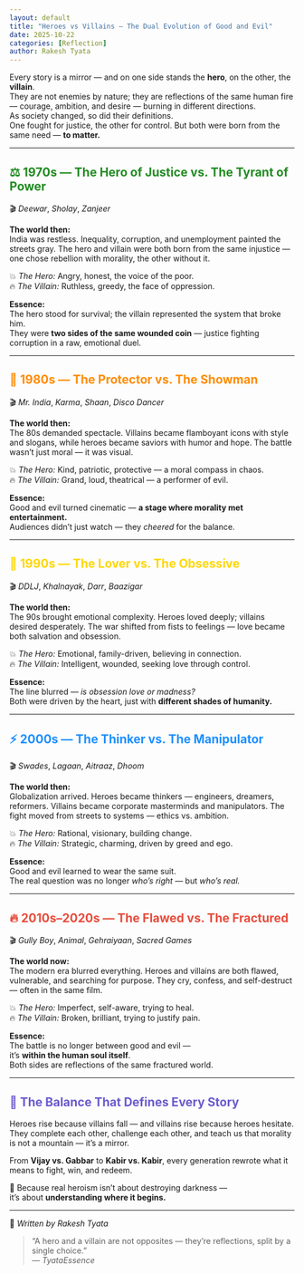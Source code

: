 ```yaml
---
layout: default
title: "Heroes vs Villains — The Dual Evolution of Good and Evil"
date: 2025-10-22
categories: [Reflection]
author: Rakesh Tyata
---
```


Every story is a mirror — and on one side stands the **hero**, on the other, the **villain**.  
They are not enemies by nature; they are reflections of the same human fire — courage, ambition, and desire — burning in different directions.  
As society changed, so did their definitions.  
One fought for justice, the other for control. But both were born from the same need — **to matter.**

---

## <span style="color:#228B22;">⚖️ 1970s — The Hero of Justice vs. The Tyrant of Power</span>

🎬 _Deewar_, _Sholay_, _Zanjeer_

**The world then:**  
India was restless. Inequality, corruption, and unemployment painted the streets gray. The hero and villain were both born from the same injustice — one chose rebellion with morality, the other without it.

💥 _The Hero:_ Angry, honest, the voice of the poor.  
🔥 _The Villain:_ Ruthless, greedy, the face of oppression.

**Essence:**  
The hero stood for survival; the villain represented the system that broke him.  
They were **two sides of the same wounded coin** — justice fighting corruption in a raw, emotional duel.

---

## <span style="color:#FF8C00;">💫 1980s — The Protector vs. The Showman</span>

🎬 _Mr. India_, _Karma_, _Shaan_, _Disco Dancer_

**The world then:**  
The 80s demanded spectacle. Villains became flamboyant icons with style and slogans, while heroes became saviors with humor and hope. The battle wasn’t just moral — it was visual.

💥 _The Hero:_ Kind, patriotic, protective — a moral compass in chaos.  
🔥 _The Villain:_ Grand, loud, theatrical — a performer of evil.

**Essence:**  
Good and evil turned cinematic — **a stage where morality met entertainment.**  
Audiences didn’t just watch — they _cheered_ for the balance.

---

## <span style="color:#FFD700;">🌟 1990s — The Lover vs. The Obsessive</span>

🎬 _DDLJ_, _Khalnayak_, _Darr_, _Baazigar_

**The world then:**  
The 90s brought emotional complexity. Heroes loved deeply; villains desired desperately. The war shifted from fists to feelings — love became both salvation and obsession.

💥 _The Hero:_ Emotional, family-driven, believing in connection.  
🔥 _The Villain:_ Intelligent, wounded, seeking love through control.

**Essence:**  
The line blurred — _is obsession love or madness?_  
Both were driven by the heart, just with **different shades of humanity.**

---

## <span style="color:#1E90FF;">⚡ 2000s — The Thinker vs. The Manipulator</span>

🎬 _Swades_, _Lagaan_, _Aitraaz_, _Dhoom_

**The world then:**  
Globalization arrived. Heroes became thinkers — engineers, dreamers, reformers. Villains became corporate masterminds and manipulators. The fight moved from streets to systems — ethics vs. ambition.

💥 _The Hero:_ Rational, visionary, building change.  
🔥 _The Villain:_ Strategic, charming, driven by greed and ego.

**Essence:**  
Good and evil learned to wear the same suit.  
The real question was no longer _who’s right_ — but _who’s real._

---

## <span style="color:#E74C3C;">🔥 2010s–2020s — The Flawed vs. The Fractured</span>

🎬 _Gully Boy_, _Animal_, _Gehraiyaan_, _Sacred Games_

**The world now:**  
The modern era blurred everything. Heroes and villains are both flawed, vulnerable, and searching for purpose. They cry, confess, and self-destruct — often in the same film.

💥 _The Hero:_ Imperfect, self-aware, trying to heal.  
🔥 _The Villain:_ Broken, brilliant, trying to justify pain.

**Essence:**  
The battle is no longer between good and evil —  
it’s **within the human soul itself**.  
Both sides are reflections of the same fractured world.

---

## <span style="color:#6A5ACD;">💞 The Balance That Defines Every Story</span>

Heroes rise because villains fall — and villains rise because heroes hesitate.  
They complete each other, challenge each other, and teach us that morality is not a mountain — it’s a mirror.

From **Vijay vs. Gabbar** to **Kabir vs. Kabir**, every generation rewrote what it means to fight, win, and redeem.

💫 Because real heroism isn’t about destroying darkness —  
it’s about **understanding where it begins.**

---

📝 _Written by Rakesh Tyata_

> “A hero and a villain are not opposites — they’re reflections, split by a single choice.”  
> — _TyataEssence_

